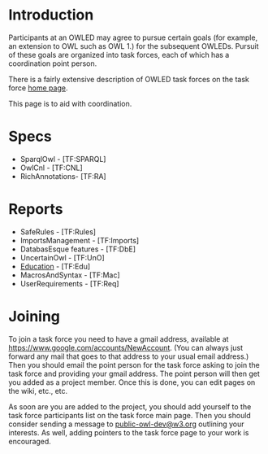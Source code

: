 # Introduction #

Participants at an OWLED may agree to pursue certain goals (for example, an extension to OWL such as OWL 1.) for the subsequent OWLEDs. Pursuit of these goals are organized into task forces, each of which has a coordination point person.

There is a fairly extensive description of OWLED task forces on the task force [home page](http://webont.org/owled/taskforces/).

This page is to aid with coordination.

# Specs #

  * SparqlOwl - [TF:SPARQL]
  * OwlCnl - [TF:CNL]
  * RichAnnotations- [TF:RA]

# Reports #

  * SafeRules - [TF:Rules]
  * ImportsManagement - [TF:Imports]
  * DatabasEsque features - [TF:DbE]
  * UncertainOwl - [TF:UnO]
  * [Education](Education.md) - [TF:Edu]
  * MacrosAndSyntax - [TF:Mac]
  * UserRequirements - [TF:Req]


# Joining #

To join a task force you need to have a gmail address, available at https://www.google.com/accounts/NewAccount.  (You can always just forward any mail that goes to that address to your usual email address.)  Then you should email the point person for the task force asking to join the task force and providing your gmail address.  The point person will then get you added as a project member.  Once this is done, you can edit pages on the wiki, etc., etc.

As soon are you are added to the project, you should add yourself to the task force participants list on the task force main page.  Then you should consider sending a message to public-owl-dev@w3.org outlining your interests.  As well, adding pointers to the task force page to your work is encouraged.